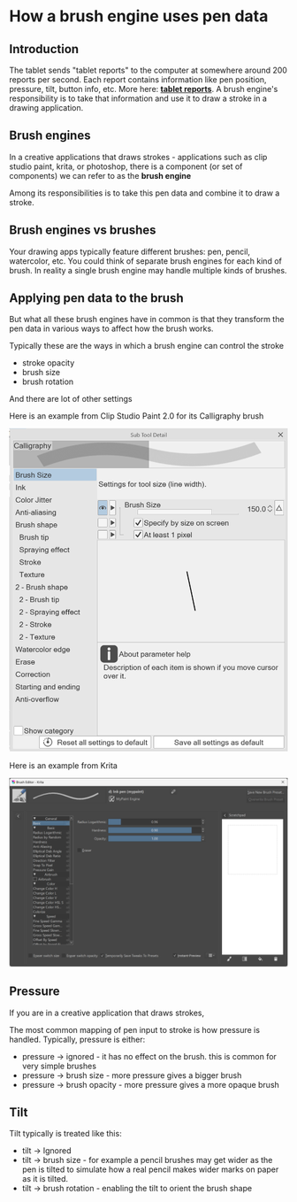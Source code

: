 # How a brush engine uses pen data

## Introduction

The tablet sends "tablet reports" to the computer at somewhere around 200 reports per second. Each report contains information like pen position, pressure, tilt, button info, etc. More here: [**tablet reports**](../advanced/tablet-reports.md). A brush engine's responsibility is to take that information and use it to draw a stroke in a drawing application.

## Brush engines

In a creative applications that draws strokes - applications such as clip studio paint, krita, or photoshop, there is a component (or set of components) we can refer to as the **brush engine**

Among its responsibilities is to take this pen data and combine it to draw a stroke.

## Brush engines vs brushes

Your drawing apps typically feature different brushes: pen, pencil, watercolor, etc. You could think of separate brush engines for each kind of brush. In reality a single brush engine may handle multiple kinds of brushes.

## Applying pen data to the brush

But what all these brush engines have in common is that they transform the pen data in various ways to affect how the brush works.

Typically these are the ways in which a brush engine can control the stroke

* stroke opacity
* brush size
* brush rotation

And there are lot of other settings

Here is an example from Clip Studio Paint 2.0 for its Calligraphy brush

![](<../../.gitbook/assets/image (309).png>)

Here is an example from Krita

![](<../../.gitbook/assets/image (142).png>)



## Pressure

If you are in a creative application that draws strokes,&#x20;

The most common mapping of pen input to stroke is how pressure is handled. Typically, pressure is either:

* pressure -> ignored - it has no effect on the brush. this is common for very simple brushes
* pressure -> brush size - more pressure gives a bigger brush
* pressure -> brush opacity - more pressure gives a more opaque brush

## Tilt

Tilt typically is treated like this:

* tilt -> Ignored
* tilt -> brush size - for example a pencil brushes may get wider as the pen is tilted to simulate how a real pencil makes wider marks on paper as it is tilted.
* tilt -> brush rotation - enabling the tilt to orient the brush shape

